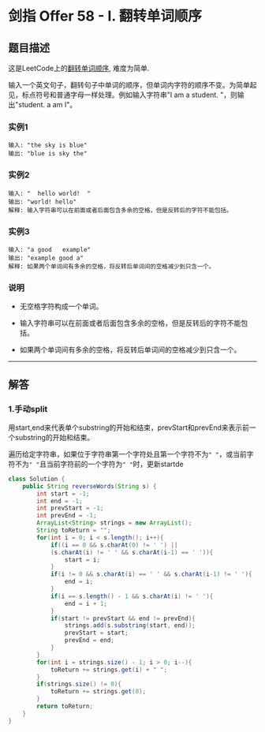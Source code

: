 # 剑指 Offer 58 - I. 翻转单词顺序

## 题目描述

这是LeetCode上的[翻转单词顺序](https://leetcode-cn.com/problems/fan-zhuan-dan-ci-shun-xu-lcof/), 难度为简单.

输入一个英文句子，翻转句子中单词的顺序，但单词内字符的顺序不变。为简单起见，标点符号和普通字母一样处理。例如输入字符串"I am a student. "，则输出"student. a am I"。

### 实例1

```
输入: "the sky is blue"
输出: "blue is sky the"
```

### 实例2

```
输入: "  hello world!  "
输出: "world! hello"
解释: 输入字符串可以在前面或者后面包含多余的空格，但是反转后的字符不能包括。
```

### 实例3

```
输入: "a good   example"
输出: "example good a"
解释: 如果两个单词间有多余的空格，将反转后单词间的空格减少到只含一个。
```

### 说明

* 无空格字符构成一个单词。

* 输入字符串可以在前面或者后面包含多余的空格，但是反转后的字符不能包括。

* 如果两个单词间有多余的空格，将反转后单词间的空格减少到只含一个。

***

## 解答

### 1.手动split

用start,end来代表单个substring的开始和结束，prevStart和prevEnd来表示前一个substring的开始和结束。

遍历给定字符串，如果位于字符串第一个字符处且第一个字符不为`" "`，或当前字符不为`" "`且当前字符前的一个字符为`" "`时，更新startde

```Java
class Solution {
    public String reverseWords(String s) {
        int start = -1;
        int end = -1;
        int prevStart = -1;
        int prevEnd = -1;
        ArrayList<String> strings = new ArrayList();
        String toReturn = "";
        for(int i = 0; i < s.length(); i++){
            if((i == 0 && s.charAt(0) != ' ') ||
            (s.charAt(i) != ' ' && s.charAt(i-1) == ' ')){
                start = i;
            }
            if(i != 0 && s.charAt(i) == ' ' && s.charAt(i-1) != ' '){
                end = i;
            }
            if(i == s.length() - 1 && s.charAt(i) != ' '){
                end = i + 1;
            }
            if(start != prevStart && end != prevEnd){
                strings.add(s.substring(start, end));
                prevStart = start;
                prevEnd = end;
            }
        }
        for(int i = strings.size() - 1; i > 0; i--){
            toReturn += strings.get(i) + " ";
        }
        if(strings.size() != 0){
            toReturn += strings.get(0);
        }
        return toReturn;
    }
}
```

